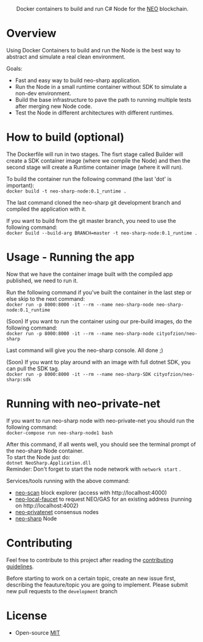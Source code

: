 <p align="center">
  Docker containers to build and run C# Node for the <a href="https://neo.org">NEO</a> blockchain.
</p>

# Overview

Using Docker Containers to build and run the Node is the best way to abstract and simulate a real clean environment.

Goals:
- Fast and easy way to build neo-sharp application.
- Run the Node in a small runtime container without SDK to simulate a non-dev environment.
- Build the base infrastructure to pave the path to running multiple tests after merging new Node code.
- Test the Node in different architectures with different runtimes.

# How to build (optional)

The Dockerfile will run in two stages. The fisrt stage called Builder will create a SDK container image (where we compile the Node) and then the second stage will create a Runtime container image (where it will run).

To build the container run the following command (the last 'dot' is important):<br>
`docker build -t neo-sharp-node:0.1_runtime .`

The last command cloned the neo-sharp git development branch and compiled the application with it.

If you want to build from the git master branch, you need to use the following command:<br>
`docker build --build-arg BRANCH=master -t neo-sharp-node:0.1_runtime .`

# Usage - Running the app

Now that we have the container image built with the compiled app published, we need to run it.

Run the following command if you've built the container in the last step or else skip to the next command:<br>
`docker run -p 8000:8000 -it --rm --name neo-sharp-node neo-sharp-node:0.1_runtime`

(Soon) If you want to run the container using our pre-build images, do the following command:<br>
`docker run -p 8000:8000 -it --rm --name neo-sharp-node cityofzion/neo-sharp`

Last command will give you the neo-sharp console. All done ;)

(Soon) If you want to play around with an image with full dotnet SDK, you can pull the SDK tag.<br>
`docker run -p 8000:8000 -it --rm --name neo-sharp-SDK cityofzion/neo-sharp:sdk`

# Running with neo-private-net
If you want to run neo-sharp node with neo-private-net you should run the following command:<br>
`docker-compose run neo-sharp-node1 bash`<br>

After this command, if all wents well, you should see the terminal prompt of the neo-sharp Node container.<br>
To start the Node just do:<br>
`dotnet NeoSharp.Application.dll`<br>
Reminder: Don't forget to start the node network with `network start` .<br>

Services/tools running with the above command:<br>
- <a href="https://github.com/CityOfZion/neo-scan">neo-scan</a> block explorer (access with http://localhost:4000)<br>
- <a href="https://github.com/CityOfZion/neo-local-faucet">neo-local-faucet</a> to request NEO/GAS for an existing address (running on http://localhost:4002)<br>
- <a href="https://hub.docker.com/r/cityofzion/neo-privatenet">neo-privatenet</a> consensus nodes<br>
- <a href="https://github.com/CityOfZion/neo-sharp">neo-sharp<a/> Node

# Contributing

Feel free to contribute to this project after reading the
[contributing guidelines](https://github.com/CityOfZion/neo-sharp/blob/master/CONTRIBUTING.md).

Before starting to work on a certain topic, create an new issue first, describing the feauture/topic you are going to implement. Please submit new pull requests to the `development` branch

# License

- Open-source [MIT](https://github.com/CityOfZion/neo-sharp/blob/master/LICENCE.md)

